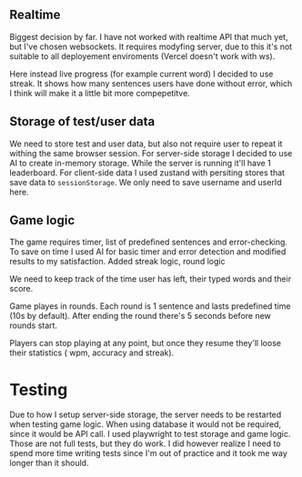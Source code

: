 ## Realtime
Biggest decision by far. I have not worked with realtime API that much yet, but I've chosen websockets. It requires modyfing server, due to this it's not suitable to all deployement enviroments (Vercel doesn't work with ws).

Here instead live progress (for example current word) I decided to use streak. It shows how many sentences users have done without error, which I think will make it a little bit more compepetitve.

## Storage of test/user data
We need to store test and user data, but also not require user to repeat it withing the same browser session.
For server-side storage I decided to use AI to create in-memory storage. While the server is running it'll have 1 leaderboard.
For client-side data I used zustand with persiting stores that save data to `sessionStorage`. We only need to save username and userId here.

## Game logic
The game requires timer, list of predefined sentences and error-checking.
To save on time I used AI for basic timer and error detection and modified results to my satisfaction. Added streak logic, round logic 

We need to keep track of the time user has left, their typed words and their score.

Game playes in rounds. Each round is 1 sentence and lasts predefined time (10s by default). After ending the round there's 5 seconds before new rounds start.

Players can stop playing at any point, but once they resume they'll loose their statistics ( wpm, accuracy and streak).

# Testing
Due to how I setup server-side storage, the server needs to be restarted when testing game logic. When using database it would not be required, since it would be API call.
I used playwright to test storage and game logic.
Those are not full tests, but they do work. I did however realize I need to spend more time writing tests since I'm out of practice and it took me way longer than it should.